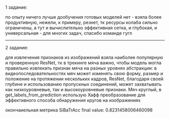 1 задание:

по опыту ничего лучше дообучения готовых моделей нет - взяла более продуктивную, нежели, к примеру, резнет, тк ресурсы колаба сильно ограничены, а тут и вычислительно эффективная сетка, и глубокая, и универсальная - для многих задач, спасибо команде гугл

-------------------------------------------------------------------------------------------------------------------------

2 задание:

для извлечения признаков из изображений взяла наиболее популярную и проверенную ResNet, тк в трекинге мяча важно, чтобы модель могла правильно извлекать признак мяча на разных уровнях абстракции: в видеопоследовательностях мяч может изменять свою форму, размер и положение на протяжении нескольких кадров, ResNet, благодаря своей глубине и использованию пропускных соединений, может захватывать как низкоуровневые, так и высокоуровневые признаки.
Мяч круглый, в get_labels_from_prediction использую Хафф преобразование для эффективного способа обнаружения кругов на изображениях

окончаиельная метрика SiBaTrAcc final value: 0.8231458006460098
